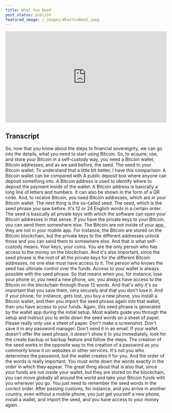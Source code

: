 ```yaml
---
title: What You Need
post_status: publish
featured_image: /_images/WhatYouNeed.jpeg
---
```


<div style="padding:56.25% 0 0 0;position:relative;"><iframe src="https://player.vimeo.com/video/847752837?badge=0&amp;autopause=0&amp;player_id=0&amp;app_id=58479" frameborder="0" allow="autoplay; fullscreen; picture-in-picture" allowfullscreen style="position:absolute;top:0;left:0;width:100%;height:100%;" title="042 What You Need: Wallet, Address, Seed"></iframe></div>

<div style="margin-bottom:30px;"></div>

## Transcript

So, now that you know about the steps to financial sovereignty, we can go into the details, what you need to start using Bitcoin. So, to acquire, use, and store your Bitcoin in a self-custody way, you need a Bitcoin wallet, Bitcoin addresses, and as we said before, the seed. The seed to your Bitcoin wallet. To understand that a little bit better, I have this comparison: A Bitcoin wallet can be compared with A public deposit box where anyone can deposit something into. A Bitcoin address is used to identify where to deposit the payment inside of the wallet. A Bitcoin address is basically a long line of letters and numbers. It can also be shown in the form of a QR code. And, to receive Bitcoin, you need Bitcoin addresses, which are in your Bitcoin wallet. The next thing is the so-called seed. The seed, which is the seed phrase you saw before. It's 12 or 24 English words in a certain order. The seed is basically all private keys with which the software can open your Bitcoin addresses in that sense. If you have the private keys to your Bitcoin, you can send them somewhere else. The Bitcoin are not inside of your app, they are not in your mobile app. For instance, the Bitcoin are stored on the Bitcoin blockchain, but the private keys to the different addresses unlock those and you can send them to somewhere else. And that is what self-custody means. Your keys, your coins. You are the only person who has access to the money on the blockchain. And it's also important, since the seed phrase is the root of all the private keys for the different Bitcoin addresses, no one else must have access to it. The person who knows the seed has ultimate control over the funds. Access to your wallet is always possible with the seed phrase. So that means when you, for instance, lose your phone or, you need a new phone, um, you always have access to the Bitcoin on the blockchain through those 12 words. And that's why it's so important that you save them, very securely and that you don't lose it. And if your phone, for instance, gets lost, you buy a new phone, you install a Bitcoin wallet, and then you import the seed phrase again into that wallet, then you have access to your funds. Again, this seed phrase is generated by the wallet app during the initial setup. Most wallets guide you through the setup and instruct you to write down the seed words on a sheet of paper. Please really only use a sheet of paper. Don't make a screenshot. Don't save it in any password manager. Don't send it in an email. If your wallet doesn't offer the seed phrase, it doesn't show it to you immediately, look for the create backup or backup feature and follow the steps. The creation of the seed works in the opposite way to the creation of a password as you commonly know it on websites or other services. It's not you who determines the password, but the wallet creates it for you. And the order of the words is really important. You must write down the words exactly in the order in which they appear. The great thing about that is also that, since your funds are not inside your wallet, but they are stored on the blockchain, you can move globally all around the world and take your Bitcoin funds with you wherever you go. You just need to remember the seed words in the correct order. After passing customs, for instance, and you arrive in another country, even without a mobile phone, you just get yourself a new phone, install a wallet, and import the seed, and you have access to your money again.
